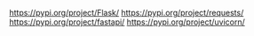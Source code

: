https://pypi.org/project/Flask/
https://pypi.org/project/requests/
https://pypi.org/project/fastapi/
https://pypi.org/project/uvicorn/